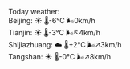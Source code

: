 Today weather:  
Beijing: ☀️   🌡️-6°C 🌬️0km/h  
Tianjin: ☀️   🌡️-3°C 🌬️↖4km/h  
Shijiazhuang: ☁️   🌡️+2°C 🌬️↗3km/h  
Tangshan: ☀️   🌡️-0°C 🌬️↗8km/h  
